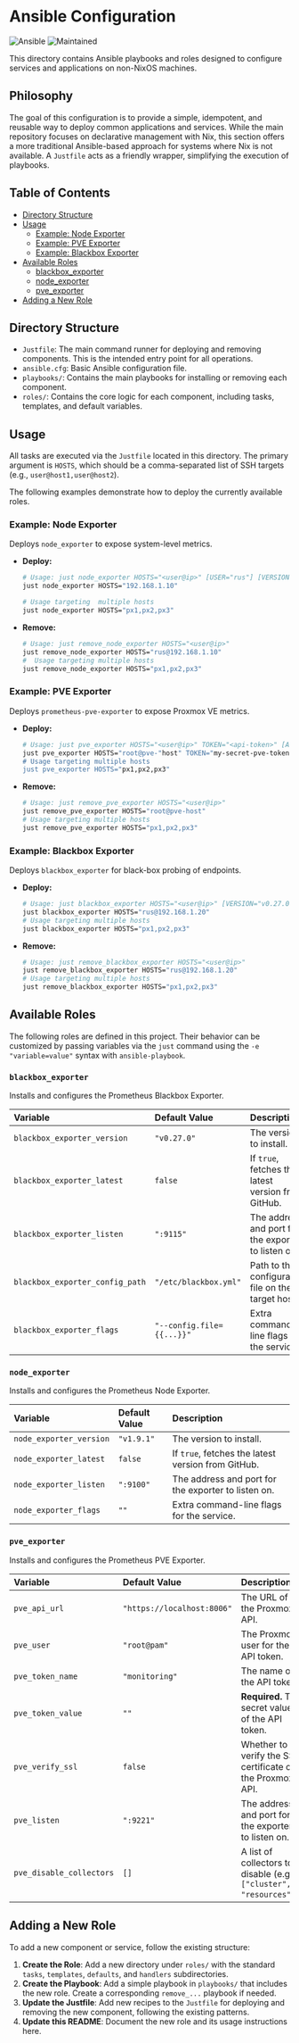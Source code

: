 # Ansible Configuration

![Ansible](https://img.shields.io/badge/Ansible-2.12%2B-red?style=for-the-badge&logo=ansible)
![Maintained](https://img.shields.io/badge/Maintained%3F-yes-green.svg?style=for-the-badge)

This directory contains Ansible playbooks and roles designed to configure services and applications on non-NixOS machines.

## Philosophy

The goal of this configuration is to provide a simple, idempotent, and reusable way to deploy common applications and services. While the main repository focuses on declarative management with Nix, this section offers a more traditional Ansible-based approach for systems where Nix is not available. A `Justfile` acts as a friendly wrapper, simplifying the execution of playbooks.

## Table of Contents

- [Directory Structure](#directory-structure)
- [Usage](#usage)
  - [Example: Node Exporter](#example-node-exporter)
  - [Example: PVE Exporter](#example-pve-exporter)
  - [Example: Blackbox Exporter](#example-blackbox-exporter)
- [Available Roles](#available-roles)
  - [blackbox_exporter](#blackbox_exporter)
  - [node_exporter](#node_exporter)
  - [pve_exporter](#pve_exporter)
- [Adding a New Role](#adding-a-new-role)

## Directory Structure

- `Justfile`: The main command runner for deploying and removing components. This is the intended entry point for all operations.
- `ansible.cfg`: Basic Ansible configuration file.
- `playbooks/`: Contains the main playbooks for installing or removing each component.
- `roles/`: Contains the core logic for each component, including tasks, templates, and default variables.

## Usage

All tasks are executed via the `Justfile` located in this directory. The primary argument is `HOSTS`, which should be a comma-separated list of SSH targets (e.g., `user@host1,user@host2`).

The following examples demonstrate how to deploy the currently available roles.

### Example: Node Exporter

Deploys `node_exporter` to expose system-level metrics.

- **Deploy:**

  ```bash
  # Usage: just node_exporter HOSTS="<user@ip>" [USER="rus"] [VERSION="v1.9.1"]
  just node_exporter HOSTS="192.168.1.10"

  # Usage targeting  multiple hosts
  just node_exporter HOSTS="px1,px2,px3"
  ```

- **Remove:**
  ```bash
  # Usage: just remove_node_exporter HOSTS="<user@ip>"
  just remove_node_exporter HOSTS="rus@192.168.1.10"
  #  Usage targeting multiple hosts
  just remove_node_exporter HOSTS="px1,px2,px3"
  ```

### Example: PVE Exporter

Deploys `prometheus-pve-exporter` to expose Proxmox VE metrics.

- **Deploy:**

  ```bash
  # Usage: just pve_exporter HOSTS="<user@ip>" TOKEN="<api-token>" [API_URL="<url>"]
  just pve_exporter HOSTS="root@pve-"host" TOKEN="my-secret-pve-token"
  # Usage targeting multiple hosts
  just pve_exporter HOSTS="px1,px2,px3"
  ```

- **Remove:**
  ```bash
  # Usage: just remove_pve_exporter HOSTS="<user@ip>"
  just remove_pve_exporter HOSTS="root@pve-host"
  # Usage targeting multiple hosts
  just remove_pve_exporter HOSTS="px1,px2,px3"
  ```

### Example: Blackbox Exporter

Deploys `blackbox_exporter` for black-box probing of endpoints.

- **Deploy:**

  ```bash
  # Usage: just blackbox_exporter HOSTS="<user@ip>" [VERSION="v0.27.0"]
  just blackbox_exporter HOSTS="rus@192.168.1.20"
  # Usage targeting multiple hosts
  just blackbox_exporter HOSTS="px1,px2,px3"
  ```

- **Remove:**
  ```bash
  # Usage: just remove_blackbox_exporter HOSTS="<user@ip>"
  just remove_blackbox_exporter HOSTS="rus@192.168.1.20"
  # Usage targeting multiple hosts
  just remove_blackbox_exporter HOSTS="px1,px2,px3"
  ```

## Available Roles

The following roles are defined in this project. Their behavior can be customized by passing variables via the `just` command using the `-e "variable=value"` syntax with `ansible-playbook`.

### `blackbox_exporter`

Installs and configures the Prometheus Blackbox Exporter.

| Variable                        | Default Value             | Description                                         |
| :------------------------------ | :------------------------ | :-------------------------------------------------- |
| `blackbox_exporter_version`     | `"v0.27.0"`               | The version to install.                             |
| `blackbox_exporter_latest`      | `false`                   | If `true`, fetches the latest version from GitHub.  |
| `blackbox_exporter_listen`      | `":9115"`                 | The address and port for the exporter to listen on. |
| `blackbox_exporter_config_path` | `"/etc/blackbox.yml"`     | Path to the configuration file on the target host.  |
| `blackbox_exporter_flags`       | `"--config.file={{...}}"` | Extra command-line flags for the service.           |

### `node_exporter`

Installs and configures the Prometheus Node Exporter.

| Variable                | Default Value | Description                                         |
| :---------------------- | :------------ | :-------------------------------------------------- |
| `node_exporter_version` | `"v1.9.1"`    | The version to install.                             |
| `node_exporter_latest`  | `false`       | If `true`, fetches the latest version from GitHub.  |
| `node_exporter_listen`  | `":9100"`     | The address and port for the exporter to listen on. |
| `node_exporter_flags`   | `""`          | Extra command-line flags for the service.           |

### `pve_exporter`

Installs and configures the Prometheus PVE Exporter.

| Variable                 | Default Value              | Description                                                         |
| :----------------------- | :------------------------- | :------------------------------------------------------------------ |
| `pve_api_url`            | `"https://localhost:8006"` | The URL of the Proxmox API.                                         |
| `pve_user`               | `"root@pam"`               | The Proxmox user for the API token.                                 |
| `pve_token_name`         | `"monitoring"`             | The name of the API token.                                          |
| `pve_token_value`        | `""`                       | **Required.** The secret value of the API token.                    |
| `pve_verify_ssl`         | `false`                    | Whether to verify the SSL certificate of the Proxmox API.           |
| `pve_listen`             | `":9221"`                  | The address and port for the exporter to listen on.                 |
| `pve_disable_collectors` | `[]`                       | A list of collectors to disable (e.g., `["cluster", "resources"]`). |

## Adding a New Role

To add a new component or service, follow the existing structure:

1.  **Create the Role**: Add a new directory under `roles/` with the standard `tasks`, `templates`, `defaults`, and `handlers` subdirectories.
2.  **Create the Playbook**: Add a simple playbook in `playbooks/` that includes the new role. Create a corresponding `remove_...` playbook if needed.
3.  **Update the Justfile**: Add new recipes to the `Justfile` for deploying and removing the new component, following the existing patterns.
4.  **Update this README**: Document the new role and its usage instructions here.
